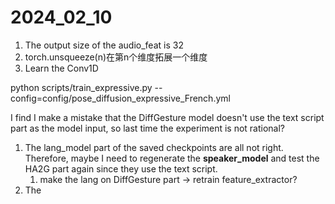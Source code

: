 # 2024_02_10

1. The output size of the audio_feat is 32
1. torch.unsqueeze(n)在第n个维度拓展一个维度
1. Learn the Conv1D







python scripts/train_expressive.py --config=config/pose_diffusion_expressive_French.yml







I find I make a mistake that the DiffGesture model doesn't use the text script part as the model input, so last time the experiment is not rational?

1. The lang_model part of the saved checkpoints are all not right. Therefore, maybe I need to regenerate the **speaker_model** and test the HA2G part again since they use the text script.
   1. make the lang on DiffGesture part -> retrain feature_extractor?
2. The 



